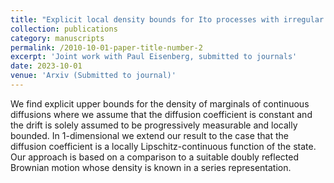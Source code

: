 ```yaml
---
title: "Explicit local density bounds for Ito processes with irregular drift"
collection: publications
category: manuscripts
permalink: /2010-10-01-paper-title-number-2
excerpt: 'Joint work with Paul Eisenberg, submitted to journals'
date: 2023-10-01
venue: 'Arxiv (Submitted to journal)'
---
```

We find explicit upper bounds for the density of marginals of continuous diffusions where we assume that the diffusion coefficient is constant and the drift is solely assumed to be progressively measurable and locally bounded. In 1-dimensional we extend our result to the case that the diffusion coefficient is a locally Lipschitz-continuous function of the state. Our approach is based on a comparison to a suitable doubly reflected Brownian motion whose density is known in a series representation.
